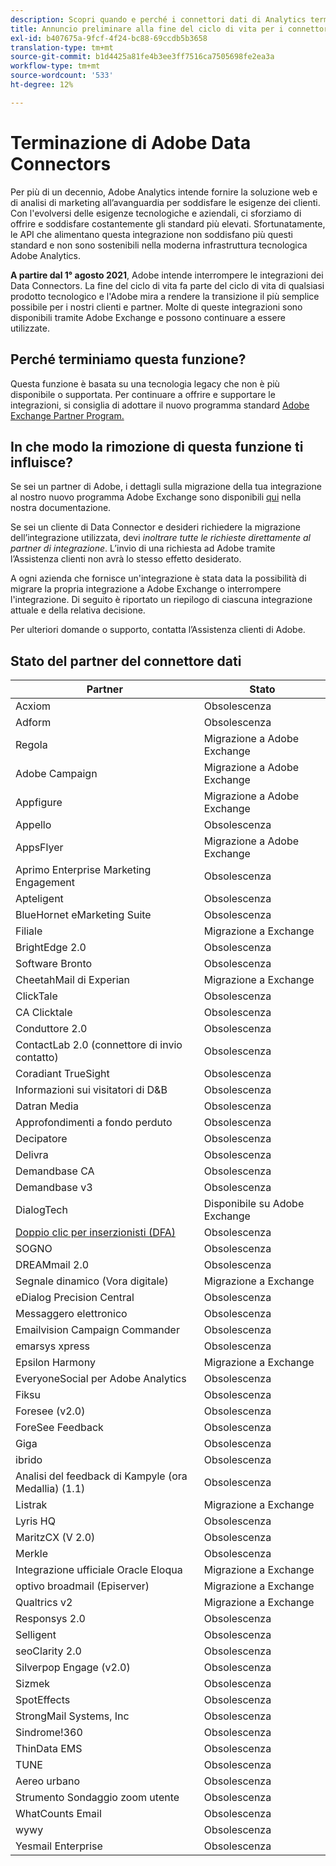 ```yaml
---
description: Scopri quando e perché i connettori dati di Analytics termineranno.
title: Annuncio preliminare alla fine del ciclo di vita per i connettori dati di Analytics
exl-id: b407675a-9fcf-4f24-bc88-69ccdb5b3658
translation-type: tm+mt
source-git-commit: b1d4425a81fe4b3ee3ff7516ca7505698fe2ea3a
workflow-type: tm+mt
source-wordcount: '533'
ht-degree: 12%

---
```


# Terminazione di Adobe Data Connectors

Per più di un decennio, Adobe Analytics intende fornire la soluzione web e di analisi di marketing all’avanguardia per soddisfare le esigenze dei clienti. Con l&#39;evolversi delle esigenze tecnologiche e aziendali, ci sforziamo di offrire e soddisfare costantemente gli standard più elevati.  Sfortunatamente, le API che alimentano questa integrazione non soddisfano più questi standard e non sono sostenibili nella moderna infrastruttura tecnologica Adobe Analytics.

**A partire dal 1° agosto 2021**, Adobe intende interrompere le integrazioni dei Data Connectors. La fine del ciclo di vita fa parte del ciclo di vita di qualsiasi prodotto tecnologico e l&#39;Adobe mira a rendere la transizione il più semplice possibile per i nostri clienti e partner. Molte di queste integrazioni sono disponibili tramite Adobe Exchange e possono continuare a essere utilizzate.

## Perché terminiamo questa funzione?

Questa funzione è basata su una tecnologia legacy che non è più disponibile o supportata. Per continuare a offrire e supportare le integrazioni, si consiglia di adottare il nuovo programma standard [Adobe Exchange Partner Program.](https://partners.adobe.com/exchangeprogram/experiencecloud)

## In che modo la rimozione di questa funzione ti influisce?

Se sei un partner di Adobe, i dettagli sulla migrazione della tua integrazione al nostro nuovo programma Adobe Exchange sono disponibili [qui](https://adobeexchangeec.zendesk.com/hc/en-us/articles/360003867071-Adobe-Analytics-Integration-Tools) nella nostra documentazione.

Se sei un cliente di Data Connector e desideri richiedere la migrazione dell’integrazione utilizzata, devi *inoltrare tutte le richieste direttamente al partner di integrazione*. L’invio di una richiesta ad Adobe tramite l’Assistenza clienti non avrà lo stesso effetto desiderato.

A ogni azienda che fornisce un&#39;integrazione è stata data la possibilità di migrare la propria integrazione a Adobe Exchange o interrompere l&#39;integrazione. Di seguito è riportato un riepilogo di ciascuna integrazione attuale e della relativa decisione.

Per ulteriori domande o supporto, contatta l’Assistenza clienti di Adobe.

## Stato del partner del connettore dati

| Partner | Stato |
| --- | --- |
| Acxiom | Obsolescenza |
| Adform | Obsolescenza |
| Regola | Migrazione a Adobe Exchange |
| Adobe Campaign | Migrazione a Adobe Exchange |
| Appfigure | Migrazione a Adobe Exchange |
| Appello | Obsolescenza |
| AppsFlyer | Migrazione a Adobe Exchange |
| Aprimo Enterprise Marketing Engagement | Obsolescenza |
| Apteligent | Obsolescenza |
| BlueHornet eMarketing Suite | Obsolescenza |
| Filiale | Migrazione a Exchange |
| BrightEdge 2.0 | Obsolescenza |
| Software Bronto | Obsolescenza |
| CheetahMail di Experian | Migrazione a Exchange |
| ClickTale | Obsolescenza |
| CA Clicktale | Obsolescenza |
| Conduttore 2.0 | Obsolescenza |
| ContactLab 2.0 (connettore di invio contatto) | Obsolescenza |
| Coradiant TrueSight | Obsolescenza |
| Informazioni sui visitatori di D&amp;B | Obsolescenza |
| Datran Media | Obsolescenza |
| Approfondimenti a fondo perduto | Obsolescenza |
| Decipatore | Obsolescenza |
| Delivra | Obsolescenza |
| Demandbase CA | Obsolescenza |
| Demandbase v3 | Obsolescenza |
| DialogTech | Disponibile su Adobe Exchange |
| [Doppio clic per inserzionisti (DFA)](/help/import/data-connectors/dfa-data-connector-analytics/dfa-eol.md) | Obsolescenza |
| SOGNO | Obsolescenza |
| DREAMmail 2.0 | Obsolescenza |
| Segnale dinamico (Vora digitale) | Migrazione a Exchange |
| eDialog Precision Central | Obsolescenza |
| Messaggero elettronico | Obsolescenza |
| Emailvision Campaign Commander | Obsolescenza |
| emarsys xpress | Obsolescenza |
| Epsilon Harmony | Migrazione a Exchange |
| EveryoneSocial per Adobe Analytics | Obsolescenza |
| Fiksu | Obsolescenza |
| Foresee (v2.0) | Obsolescenza |
| ForeSee Feedback | Obsolescenza |
| Giga | Obsolescenza |
| ibrido | Obsolescenza |
| Analisi del feedback di Kampyle (ora Medallia) (1.1) | Obsolescenza |
| Listrak | Migrazione a Exchange |
| Lyris HQ | Obsolescenza |
| MaritzCX (V 2.0) | Obsolescenza |
| Merkle | Obsolescenza |
| Integrazione ufficiale Oracle Eloqua | Migrazione a Exchange |
| optivo broadmail (Episerver) | Migrazione a Exchange |
| Qualtrics v2 | Migrazione a Exchange |
| Responsys 2.0 | Obsolescenza |
| Selligent | Obsolescenza |
| seoClarity 2.0 | Obsolescenza |
| Silverpop Engage (v2.0) | Obsolescenza |
| Sizmek | Obsolescenza |
| SpotEffects | Obsolescenza |
| StrongMail Systems, Inc | Obsolescenza |
| Sindrome!360 | Obsolescenza |
| ThinData EMS | Obsolescenza |
| TUNE | Obsolescenza |
| Aereo urbano | Obsolescenza |
| Strumento Sondaggio zoom utente | Obsolescenza |
| WhatCounts Email | Obsolescenza |
| wywy | Obsolescenza |
| Yesmail Enterprise | Obsolescenza |
